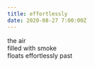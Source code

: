 ```yaml
---
title: effortlessly
date: 2020-08-27 7:00:00Z
---
```


the air  
filled with smoke  
floats effortlessly past  
